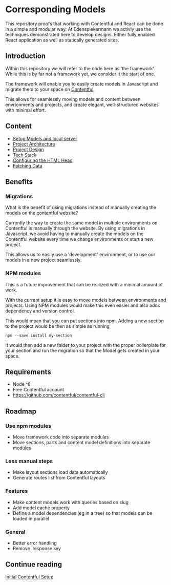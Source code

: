 # Corresponding Models

This repository proofs that working with Contentful and React can be done in a
simple and modular way. At Edenspiekermann we activly use the techniques
demonstrated here to develop designs. Either fully enabled React application as
well as statically generated sites.


## Introduction

Within this repository we will refer to the code here as 'the framework'. While
this is by far not a framework yet, we consider it the start of one.

The framework will enable you to easily create models in Javascript and migrate
them to your space on [Contentful](https://www.contentful.com/).

This allows for seamlessly moving models and content between envrionments and
projects, and create elegant, well-structured websites with minimal effort.


## Content

- [Setup Models and local server](./docs/setup.md)
- [Project Architecture](./docs/architecture.md)
- [Project Design](./docs/design.md)
- [Tech Stack](./docs/tech-stack.md)
- [Configuring the HTML Head](./docs/configure-html-head.md)
- [Fetching Data](./docs/fetching-data.md)


## Benefits

### Migrations

What is the benefit of using migrations instead of manually creating the models
on the contentful website?

Currently the way to create the same model in multiple environments on
Contenftul is manually through the website. By using migrations in Javascript,
we avoid having to manually create the models on the Contentful website every
time we change environments or start a new project.

This allows us to easily use a 'development' environment, or to use our models
in a new project seamlessly.


### NPM modules

This is a future improvement that can be realized with a minimal amount of work.

With the current setup it is easy to move models between environments and
projects. Using NPM modules would make this even easier and also adds dependency
and version control. 

This would mean that you can put sections into npm. Adding a new section to the
project would be then as simple as running

```
npm --save install my-section
```

It would then add a new folder to your project with the proper boilerplate for
your section and run the migration so that the Model gets created in your space.


## Requirements

- Node ^8
- Free Contentful account
- https://github.com/contentful/contentful-cli


## Roadmap

### Use npm modules

- Move framework code into separate modules
- Move sections, parts and content model definitions into separate modules


### Less manual steps

- Make layout sections load data automatically
- Generate routes list from Contentful layouts


### Features

- Make content models work with queries based on slug
- Add model cache property
- Define a model dependencies (eg in a tree) so that models can be loaded in
  parallel


### General

- Better error handling
- Remove .response key


## Continue reading

[Initial Contentful Setup](./docs/setup.md)
